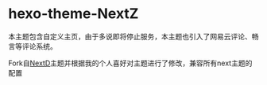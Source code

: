 # hexo-theme-NextZ

本主题包含自定义主页，由于多说即将停止服务，本主题也引入了网易云评论、畅言等评论系统。

Fork自[NextD]('https://github.com/BearD01001/hexo-theme-nextd')主题并根据我的个人喜好对主题进行了修改，兼容所有next主题的配置
 
 
